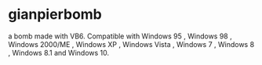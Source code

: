 # gianpierbomb
a bomb made with VB6.
Compatible with Windows 95 , Windows 98 , Windows 2000/ME , Windows XP , Windows Vista , Windows 7 , Windows 8 , Windows 8.1 and Windows 10.
